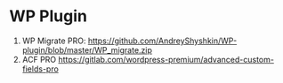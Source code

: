 # WP Plugin 

1. WP Migrate PRO: https://github.com/AndreyShyshkin/WP-plugin/blob/master/WP_migrate.zip
2. ACF PRO https://gitlab.com/wordpress-premium/advanced-custom-fields-pro
